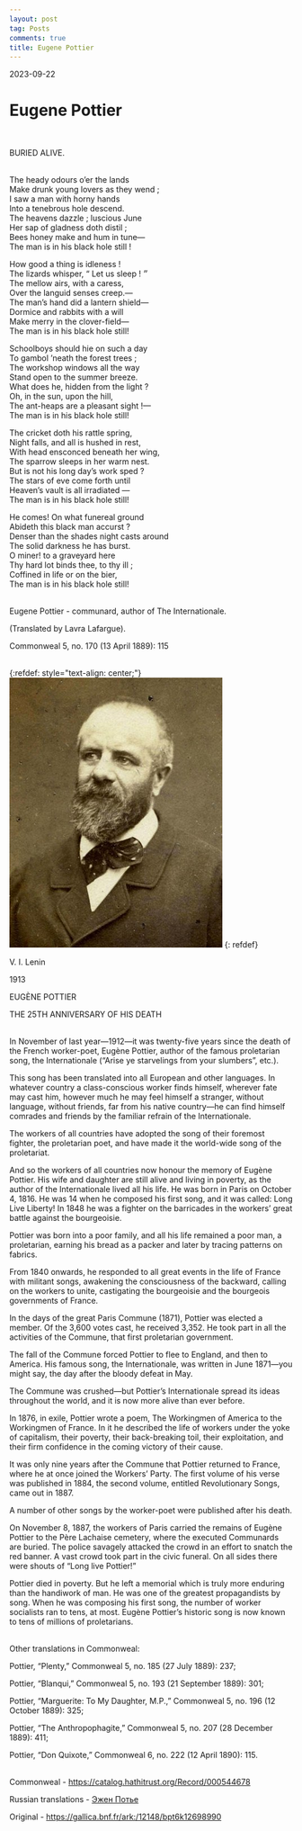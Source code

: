 ```yaml
---
layout: post
tag: Posts
comments: true
title: Eugene Pottier
---
```


2023-09-22

# Eugene Pottier
<br>

BURIED ALIVE.
<br><br>

The heady odours o’er the lands<br>
Make drunk young lovers as they wend ;<br>
I saw a man with horny hands<br>
Into a tenebrous hole descend.<br>
The heavens dazzle ; luscious June<br>
Her sap of gladness doth distil ;<br>
Bees honey make and hum in tune—<br>
The man is in his black hole still !

How good a thing is idleness !<br>
The lizards whisper, “ Let us sleep !  ״<br>
The mellow airs, with a caress,<br>
Over the languid senses creep.—<br>
The man’s hand did a lantern shield—<br>
Dormice and rabbits with a will<br>
Make merry in the clover-field—<br>
The man is in his black hole still!

Schoolboys should hie on such a day<br>
To gambol ’neath the forest trees ;<br>
The workshop windows all the way<br>
Stand open to the summer breeze.<br>
What does he, hidden from the light ?<br>
Oh, in the sun, upon the hill,<br>
The ant-heaps are a pleasant sight !—<br>
The man is in his black hole still!

The cricket doth his rattle spring,<br>
Night falls, and all is hushed in rest,<br>
With head ensconced beneath her wing,<br>
The sparrow sleeps in her warm nest.<br>
But is not his long day’s work sped ?<br>
The stars of eve come forth until<br>
Heaven’s vault is all irradiated —<br>
The man is in his black hole still!

He comes! On what funereal ground<br>
Abideth this black man accurst ?<br>
Denser than the shades night casts around<br>
The solid darkness he has burst.<br>
O miner! to a graveyard here<br>
Thy hard lot binds thee, to thy ill ;<br>
Coffined in life or on the bier,<br>
The man is in his black hole still!
<br><br>

Eugene Pottier - communard, author of The Internationale.

(Translated by Lavra Lafargue).

Commonweal 5, no. 170 (13 April 1889): 115
<br><br>

{:refdef: style="text-align: center;"}
![Pottier](/images/pottier.jpg)
{: refdef}
<br>

V. I.   Lenin

1913

EUGÈNE POTTIER

THE 25TH ANNIVERSARY OF HIS DEATH
<br><br>

In November of last year—1912—it was twenty-five years since the death of the French worker-poet, Eugène Pottier, author of the famous proletarian song, the Internationale (“Arise ye starvelings from your slumbers”, etc.).

This song has been translated into all European and other languages. In whatever country a class-conscious worker finds himself, wherever fate may cast him, however much he may feel himself a stranger, without language, without friends, far from his native country—he can find himself comrades and friends by the familiar refrain of the Internationale.

The workers of all countries have adopted the song of their foremost fighter, the proletarian poet, and have made it the world-wide song of the proletariat.

And so the workers of all countries now honour the memory of Eugène Pottier. His wife and daughter are still alive and living in poverty, as the author of the Internationale lived all his life. He was born in Paris on October 4, 1816. He was 14 when he composed his first song, and it was called: Long Live Liberty! In 1848 he was a fighter on the barricades in the workers’ great battle against the bourgeoisie.

Pottier was born into a poor family, and all his life remained a poor man, a proletarian, earning his bread as a packer and later by tracing patterns on fabrics.

From 1840 onwards, he responded to all great events in the life of France with militant songs, awakening the consciousness of the backward, calling on the workers to   unite, castigating the bourgeoisie and the bourgeois governments of France.

In the days of the great Paris Commune (1871), Pottier was elected a member. Of the 3,600 votes cast, he received 3,352. He took part in all the activities of the Commune, that first proletarian government.

The fall of the Commune forced Pottier to flee to England, and then to America. His famous song, the Internationale, was written in June 1871—you might say, the day after the bloody defeat in May.

The Commune was crushed—but Pottier’s Internationale spread its ideas throughout the world, and it is now more alive than ever before.

In 1876, in exile, Pottier wrote a poem, The Workingmen of America to the Workingmen of France. In it he described the life of workers under the yoke of capitalism, their poverty, their back-breaking toil, their exploitation, and their firm confidence in the coming victory of their cause.

It was only nine years after the Commune that Pottier returned to France, where he at once joined the Workers’ Party. The first volume of his verse was published in 1884, the second volume, entitled Revolutionary Songs, came out in 1887.

A number of other songs by the worker-poet were published after his death.

On November 8, 1887, the workers of Paris carried the remains of Eugène Pottier to the Père Lachaise cemetery, where the executed Communards are buried. The police savagely attacked the crowd in an effort to snatch the red banner. A vast crowd took part in the civic funeral. On all sides there were shouts of “Long live Pottier!”

Pottier died in poverty. But he left a memorial which is truly more enduring than the handiwork of man. He was one of the greatest propagandists by song. When he was composing his first song, the number of worker socialists ran to tens, at most. Eugène Pottier’s historic song is now known to tens of millions of proletarians.
<br><br>

Other translations in Commonweal:

Pottier, “Plenty,” Commonweal 5, no. 185 (27 July 1889): 237;

Pottier, “Blanqui,” Commonweal 5, no. 193 (21 September 1889): 301;

Pottier, “Marguerite: To My Daughter, M.P.,” Commonweal 5, no. 196 (12 October 1889): 325;

Pottier, “The Anthropophagite,” Commonweal 5, no. 207 (28 December 1889): 411;

Pottier, “Don Quixote,” Commonweal 6, no. 222 (12 April 1890): 115.
<br><br>

Commonweal - <https://catalog.hathitrust.org/Record/000544678>

Russian translations - [Эжен Потье](/ru/pottierru)

Original - <https://gallica.bnf.fr/ark:/12148/bpt6k12698990>